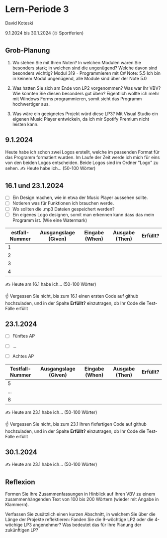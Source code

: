 # Lern-Periode 3

David Koteski

9.1.2024 bis 30.1.2024 (☃️ Sportferien)

## Grob-Planung

1. Wo stehen Sie mit Ihren Noten? In welchen Modulen waren Sie besonders stark; in welchen sind die ungenügend? Welche davon sind besonders wichtig?
   Modul 319 - Programmieren mit C# Note: 5.5
   Ich bin in keinem Modul ungenügend, alle Module sind über der Note 5.0
   
2. Was hatten Sie sich am Ende von LP2 vorgenommen? Was war Ihr VBV? Wie könnten Sie diesen besonders gut üben?
   Eigentlich wollte ich mehr mit Windows Forms programmieren, somit sieht das Programm hochwertiger aus.
   
3. Was wäre ein geeignetes Projekt würd diese LP3?
   Mit Visual Studio ein eigenen Music Player entwickeln, da ich mir Spotify Premium nicht leisten kann.

## 9.1.2024

Heute habe ich schon zwei Logos erstellt, welche im passenden Format für das Programm formatiert wurden. Im Laufe der Zeit werde ich mich für eins von den beiden Logos entscheiden. Beide Logos sind im Ordner "Logo" zu sehen.
✍️ Heute habe ich... (50-100 Wörter)

## 16.1 und 23.1.2024

- [ ] Ein Design machen, wie in etwa der Music Player aussehen sollte.
- [ ] Notieren was für Funktionen ich brauchen werde.
- [ ] Wo sollten die .mp3 Dateien gespeichert werden?
- [ ] Ein eigenes Logo designen, somit man erkennen kann dass das mein Programm ist. (Wie eine Watermark)

| estfall-Nummer | Ausgangslage (Given) | Eingabe (When) | Ausgabe (Then) | Erfüllt? |
| -------------- | -------------------- | -------------- | -------------- | -------- |
| 1              |                      |                |                |          |
| 2              |                      |                |                |          |
| 3              |                      |                |                |          |
| 4              |                      |                |                |          |

✍️ Heute am 16.1 habe ich... (50-100 Wörter)

☝️ Vergessen Sie nicht, bis zum 16.1 einen ersten Code auf github hochzuladen, und in der Spalte **Erfüllt?** einzutragen, ob Ihr Code die Test-Fälle erfüllt

## 23.1.2024

- [ ] Fünftes AP
- [ ] ...

- [ ] Achtes AP

| Testfall-Nummer | Ausgangslage (Given) | Eingabe (When) | Ausgabe (Then) | Erfüllt? |
| --------------- | -------------------- | -------------- | -------------- | -------- |
| 5               |                      |                |                |          |
| ...             |                      |                |                |          |
| 8               |                      |                |                |          |

✍️ Heute am 23.1 habe ich... (50-100 Wörter)

☝️ Vergessen Sie nicht, bis zum 23.1 Ihren fixfertigen Code auf github hochzuladen, und in der Spalte **Erfüllt?** einzutragen, ob Ihr Code die Test-Fälle erfüllt

## 30.1.2024

✍️ Heute am 23.1 habe ich... (50-100 Wörter)

## Reflexion

Formen Sie Ihre Zusammenfassungen in Hinblick auf Ihren VBV zu einem zusammenhängenden Text von 100 bis 200 Wörtern (wieder mit Angabe in Klammern).

Verfassen Sie zusätzlich einen kurzen Abschnitt, in welchem Sie über die Länge der Projekte reflektieren: Fanden Sie die 9-wöchtige LP2 oder die 4-wöchige LP3 angenehmer? Was bedeutet das für Ihre Planung der zukünftigen LP?
